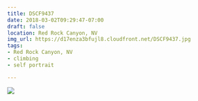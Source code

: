```yaml
---
title: DSCF9437
date: 2018-03-02T09:29:47-07:00
draft: false
location: Red Rock Canyon, NV
img_url: https://d17enza3bfujl8.cloudfront.net/DSCF9437.jpg
tags:
- Red Rock Canyon, NV
- climbing
- self portrait

---
```


![](https://d17enza3bfujl8.cloudfront.net/DSCF9437.jpg)

